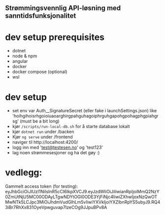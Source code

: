 ## Strømmingsvennlig API-løsning med sanntidsfunksjonalitet

# dev setup prerequisites
- dotnet
- node & npm
- angular
- docker
- docker compose (optional)
- wsl

# dev setup
- set env var Auth__SignatureSecret (eller fake i launchSettings.json)
  like 'hoihgihoisrhgoioiuaoarghirgpahguhagoiphrguhgapohgpohagphgpiahgrsg' (must be a bit long)
- kjør `/scripts/run-local-db.sh` for å starte database lokalt
- kjør `dotnet run` under /backen
- Kjør `ng serve` under /frontend
- naviger til http://localhost:4200/
- logg inn med 'test@testesen.no' og 'test123'
- lag noen strømmesesjoner og ha det gøy :)

# vedlegg:
Gammelt access token (for testing):
eyJhbGciOiJIUzI1NiIsInR5cCI6IkpXVCJ9.eyJzdWIiOiJiIiwianRpIjoiMmQ2NzY0ZmUtNjU5MC00ODAyLTgwNDYtOGI0ODE3YjFiNjc4IiwiZXhwIjoxNzQwOTMwNTk5LCJpc3MiOiJhdmVudGlhLm5vIiwiYXVkIjoiYXZlbnRpYS5ubyJ9.RQ43iBr7RhXx831OyeVpwguvap7IzeCOg9JJpuBPv8A